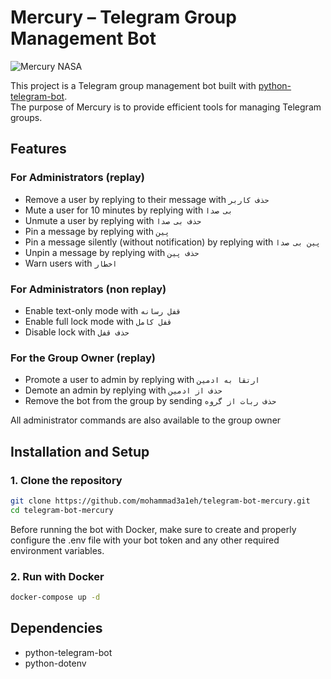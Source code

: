 # Mercury – Telegram Group Management Bot

![Mercury NASA](https://science.nasa.gov/wp-content/uploads/2023/05/mercury-from-messenger-pia15160-1920x640-1.jpg)

This project is a Telegram group management bot built with [python-telegram-bot](https://docs.python-telegram-bot.org/).  
The purpose of Mercury is to provide efficient tools for managing Telegram groups.

## Features

### For Administrators (replay)
- Remove a user by replying to their message with `حذف کاربر`
- Mute a user for 10 minutes by replying with `بی صدا`
- Unmute a user by replying with `حذف بی صدا`
- Pin a message by replying with `پین`
- Pin a message silently (without notification) by replying with `پین بی صدا`
- Unpin a message by replying with `حذف پین`
- Warn users with `اخطار`

### For Administrators (non replay)
- Enable text-only mode with `قفل رسانه`
- Enable full lock mode with `قفل کامل`
- Disable lock with `حذف قفل`

### For the Group Owner (replay)
- Promote a user to admin by replying with `ارتقا به ادمین`
- Demote an admin by replying with `حذف از ادمین`
- Remove the bot from the group by sending `حذف ربات از گروه`

All administrator commands are also available to the group owner

## Installation and Setup

### 1. Clone the repository
```bash
git clone https://github.com/mohammad3a1eh/telegram-bot-mercury.git
cd telegram-bot-mercury
```

Before running the bot with Docker, make sure to create and properly configure the .env file with your bot token and any other required environment variables.

### 2. Run with Docker
```bash
docker-compose up -d
```

## Dependencies
- python-telegram-bot
- python-dotenv
